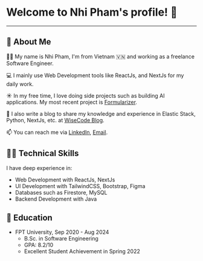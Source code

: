 <!--
**dminhvu/dminhvu** is a ✨ _special_ ✨ repository because its `README.md` (this file) appears on your GitHub profile.

Here are some ideas to get you started:

- 🔭 I’m currently working on ...
- 🌱 I’m currently learning ...
- 👯 I’m looking to collaborate on ...
- 🤔 I’m looking for help with ...
- 💬 Ask me about ...
- 📫 How to reach me: ...
- 😄 Pronouns: ...
- ⚡ Fun fact: ...
-->

# Welcome to Nhi Pham's profile! 👋
---

## 🚀 About Me

🕵️‍♀️ My name is Nhi Pham, I'm from Vietnam 🇻🇳 and working as a freelance Software Engineer.

💻 I mainly use Web Development tools like ReactJs, and NextJs for my daily work.

☀️ In my free time, I love doing side projects such as building AI applications. My most recent project is [Formularizer](https://formularizer.com).

📘 I also write a blog to share my knowledge and experience in Elastic Stack, Python, NextJs, etc. at [WiseCode Blog](https://wisecode.blog).

📫 You can reach me via [LinkedIn](https://www.linkedin.com/in/thiennhi/), [Email](thienphamnhi@gmail.com).

## 👩‍💻 Technical Skills

I have deep experience in:
- Web Development with ReactJs, NextJs
- UI Development with TailwindCSS, Bootstrap, Figma
- Databases such as Firestore, MySQL
- Backend Development with Java

## 🏫 Education

- FPT University, Sep 2020 - Aug 2024
  - B.Sc. in Software Engineering
  - GPA: 8.2/10
  - Excellent Student Achievement in Spring 2022
